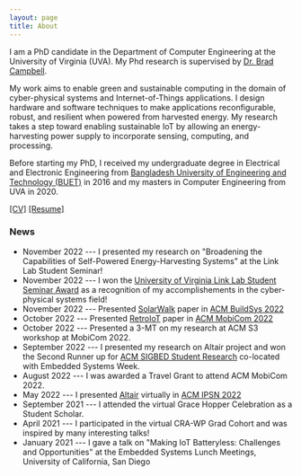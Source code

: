 ```yaml
---
layout: page
title: About
---
```


I am a PhD candidate in the Department of Computer Engineering at the University of Virginia (UVA). My Phd research is supervised by [Dr. Brad Campbell](https://www.cs.virginia.edu/~bjc8c/).

My work aims to enable green and sustainable computing in the domain of cyber-physical systems and Internet-of-Things applications. I design hardware and software techniques to make applications reconfigurable, robust, and resilient when powered from harvested energy. My research takes a step toward enabling sustainable IoT by allowing an energy-harvesting power supply to incorporate sensing, computing,  and processing.

Before starting my PhD, I received my undergraduate degree in Electrical and Electronic Engineering from [Bangladesh University of Engineering and Technology (BUET)](https://eee.buet.ac.bd/) in 2016 and my masters in Computer Engineering from UVA in 2020.

[\[CV\]]({{'/'|relative_url}}assets/CV/CV_Nurani_Saoda.pdf) [\[Resume\]]({{'/'|relative_url}}assets/resume/Resume_Nurani_Saoda.pdf)

### News

* November 2022 --- I presented my research on "Broadening the Capabilities of Self-Powered Energy-Harvesting Systems" at the Link Lab Student Seminar!
* November 2022 --- I won the [University of Virginia Link Lab Student Seminar Award](https://engineering.virginia.edu/link-lab/news/link-lab-awards) as a recognition of my accomplishements in the cyber-physical systems field!
* November 2022 --- Presented [SolarWalk]({{'/'|relative_url}}assets/papers/Paper3_saoda22solarwalk.pdf) paper in [ACM BuildSys 2022](https://buildsys.acm.org/2022/)
* October 2022 --- Presented [RetroIoT]({{'/'|relative_url}}assets/papers/Paper2_saoda22retroiot.pdf) paper in [ACM MobiCom 2022](https://www.sigmobile.org/mobicom/2022/)
* October 2022 --- Presented a 3-MT on my research at ACM S3 workshop at MobiCom 2022.
* September 2022 --- I presented my research on Altair project and won the Second Runner up for  [ACM SIGBED Student Research](https://esweek.org/acm-sigbed-student-research-competition/) co-located with Embedded Systems Week.
* August 2022 --- I was awarded a Travel Grant to attend ACM MobiCom 2022.
* May 2022 --- I presented [Altair]({{'/'|relative_url}}assets/papers/Paper1_saoda21altair.pdf) virtually in [ACM IPSN 2022](https://ipsn.acm.org/2022/)
* September 2021 --- I attended the virtual Grace Hopper Celebration as a Student Scholar.
* April 2021 --- I participated in the virtual CRA-WP Grad Cohort and was inspired by many interesting talks!
* January 2021 --- I gave a talk on "Making IoT Batteryless: Challenges and Opportunities" at the
Embedded Systems Lunch Meetings, University of California, San Diego



<!-- <p class="message">
  Hey there! This page is included as an example. Feel free to customize it for your own use upon downloading. Carry on!
</p>

In the novel, *The Strange Case of Dr. Jeykll and Mr. Hyde*, Mr. Poole is Dr. Jekyll's virtuous and loyal butler. Similarly, Poole is an upstanding and effective butler that helps you build Jekyll themes. It's made by [@mdo](https://twitter.com/mdo).

There are currently two themes built on Poole:

* [Hyde](http://hyde.getpoole.com)
* [Lanyon](http://lanyon.getpoole.com)

Learn more and contribute on [GitHub](https://github.com/poole).

## Setup -->

<!-- Some fun facts about the setup of this project include:

* Built for [Jekyll](http://jekyllrb.com)
* Developed on GitHub and hosted for free on [GitHub Pages](https://pages.github.com)
* Coded with [Sublime Text 2](http://sublimetext.com), an amazing code editor
* Designed and developed while listening to music like [Blood Bros Trilogy](https://soundcloud.com/maddecent/sets/blood-bros-series)

Have questions or suggestions? Feel free to [open an issue on GitHub](https://github.com/poole/issues/new) or [ask me on Twitter](https://twitter.com/mdo).

Thanks for reading! -->
